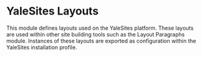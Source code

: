 # YaleSites Layouts

This module defines layouts used on the YaleSites platform. These layouts are used within other site building tools such as the Layout Paragraphs module. Instances of these layouts are exported as configuration within the YaleSites installation profile.
